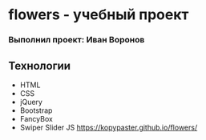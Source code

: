 # flowers - учебный проект
### Выполнил проект: Иван Воронов
## Технологии
- HTML
- CSS
- jQuery
- Bootstrap
- FancyBox
- Swiper Slider JS
https://kopypaster.github.io/flowers/
